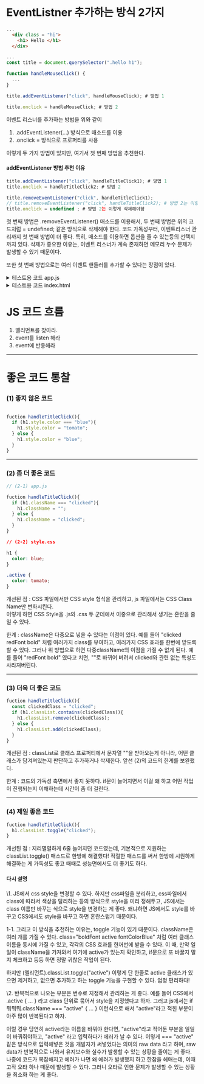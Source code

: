 # EventListner 추가하는 방식 2가지
```HTML
...
  <div class = "hi">
    <h1> Hello </h1>
  </div>
```
```JavaScript
...
const title = document.querySelector(".hello h1");

function handleMouseClick() { 
  ... 
}

title.addEventListener("click", handleMouseClick); # 방법 1

title.onclick = handleMouseClick; # 방법 2
```

이벤트 리스너를 추가하는 방법을 위와 같이 
1. .addEventListener(...) 방식으로 매소드를 이용
2. .onclick = 방식으로 프로퍼티를 사용

이렇게 두 가지 방법이 있지만, 여기서 첫 번째 방법을 추천한다.


#### addEventListener 방법 추천 이유
```JavaScript
title.addEventListener("click", handleTitleClick1); # 방법 1
title.onclick = handleTitleClick2; # 방법 2

title.removeEventListener("click", handleTitleClick1);
// title.removeEventListener("click", handleTitleClick2); # 방법 2는 이렇게 삭제할 수 없음
title.onclick = undefined ; # 방법 2는 이렇게 삭제해야함
```

첫 번째 방법은 .removeEventListener() 매소드를 이용해서, 두 번째 방법은 위의 코드처럼 = undefined; 같은 방식으로 삭제해야 한다. 코드 가독성부터, 이벤트리스너 관리까지 첫 번째 방법이 더 좋다. 특히, 매소드를 이용하면 옵션을 줄 수 있는등의 선택지까지 있다. 삭제가 중요한 이유는, 이벤트 리스너가 계속 존재하면 메모리 누수 문제가 발생할 수 있기 때문이다.  
  
또한 첫 번째 방법으로는 여러 이벤트 핸들러를 추가할 수 있다는 장점이 있다.  
  
<details>
  <summary>테스트용 코드 app.js</summary>
  
    const title = document.querySelector(".hello h1");
    const btn = document.querySelector(".btn h1");

    function handleTitleClick1(){
        console.log("click 1111");
    }

    function handleTitleClick2(){
        console.log("click 222222222");
    }

    function handleTitleRemove(){
        title.removeEventListener("click", handleTitleClick1);
        // title.removeEventListener("click", handleTitleClick2);
        title.onclick = undefined ;
    }


    title.addEventListener("click", handleTitleClick1);
    title.onclick = handleTitleClick2;


    btn.addEventListener("click",handleTitleRemove);  
      
</details>  
  
<details>  
  <summary>테스트용 코드 index.html</summary>
  
    <!DOCTYPE html>
    <html lang="en">
    <head>
        <meta charset="UTF-8">
        <meta http-equiv="X-UA-Compatible" content="IE=edge">
        <meta name="viewport" content="width=device-width, initial-scale=1.0">
        <link rel="stylesheet" href="style.css">
        <title>Momentum</title>
    </head>
    <body>
        <div class="hello">
            <h1>
                Grab me!
            </h1>
        </div>
        <div class="btn">
            <h1>
                BTN!
            </h1>
        </div>
        <script src="app.js"></script>
    </body>
    </html>
     
</details>  
  
  
# JS 코드 흐름
1. 엘리먼트를 찾아라.
2. event를 listen 해라
3. event에 반응해라

 ---
 
# 좋은 코드 통찰

### (1) 좋지 않은 코드

```JavaScript

fuction handleTitleClick(){
  if (h1.style.color === "blue"){
    h1.style.color = "tomato";
  } else {
    h1.style.color = "blue";
  }
}
```  
  
---

### (2) 좀 더 좋은 코드

```Javascript
// (2-1) app.js

fuction handleTitleClick(){
  if (h1.className === "clicked"){
    h1.className = "";
  } else {
    h1.className = "clicked";
  }
}
```

```CSS
// (2-2) style.css

h1 { 
  color: blue;
}

.active {
  color: tomato;
}
```  
  
개선된 점 : CSS 파일에서만 CSS style 형식을 관리하고, js 파일에서는 CSS Class Name만 변화시킨다.   
이렇게 하면 CSS Style을 .js와 .css 두 군데에서 이중으로 관리해서 생기는 혼란을 줄일 수 있다.  

한계 : className은 다중으로 넣을 수 있다는 이점이 있다. 예를 들어 "clicked redFont bold" 처럼 여러가지 class를 부여하고, 여러가지 CSS 효과를 한번에 받도록 할 수 있다. 그러나 위 방법으로 하면 다중className의 이점을 가질 수 없게 된다. 예를 들어 "redFont bold" 였다고 치면, ""로 바뀌어 버려서 clicked와 관련 없는 특성도 사라져버린다.

---

### (3) 더욱 더 좋은 코드

```Javascript
fuction handleTitleClick(){
  const clickedClass = "clicked";
  if (h1.classList.contains(clickedClass)){
    h1.classList.remove(clickedClass);
  } else {
    h1.classList.add(clickedClass);
  }
}
```  
  
개선된 점 : classList로 클래스 프로퍼티에서 문자열 ""을 받아오는게 아니라, 어떤 클래스가 담겨져있는지 판단하고 추가하거나 삭제한다. 앞선 (2)의 코드의 한계를 보완했다.

한계 : 코드의 가독성 측면에서 좋지 못하다. if문이 늘어지면서 이걸 왜 하고 어떤 작업이 진행되는지 이해하는데 시간이 좀 더 걸린다. 

---

### (4) 제일 좋은 코드

```Javascript
fuction handleTitleClick(){
  h1.classList.toggle("clicked");
}
```  

개선된 점 : 지리멸렬하게 6줄 늘어지던 코드였는데, 기본적으로 지원하는 classList.toggle() 매소드로 한방에 해결했다! 적절한 매소드를 써서 한방에 시원하게 해결하는 게 가독성도 좋고 때때로 성능면에서도 더 좋기도 하다.   
   
#### 다시 설명
 
\1. JS에서 css style을 변경할 수 있다. 하지만 css파일을 분리하고, css파일에서 class에 따라서 색상을 달리하는 등의 방식으로 style을 미리 정해두고, JS에서는 class 이름만 바꾸는 식으로 style을 변경하는 게 좋다. 왜냐하면 JS에서도 style를 바꾸고 CSS에서도 style을 바꾸고 하면 혼란스럽기 때문이다.      
       
1-1. 그리고 이 방식을 추천하는 이유는, toggle 기능이 있기 때문이다. className은 여러 개를 가질 수 있다. class="boldFont active fontColorBlue" 처럼 여러 클래스 이름을 동시에 가질 수 있고, 각각의 CSS 효과를 한꺼번에 받을 수 있다. 이 때, 만약 일일이 className을 가져와서 여기에 active가 있는지 확인하고, if문으로 또 바꿀지 말지 체크하고 등등 하면 정말 귀찮은 작업이 된다.  
  
하지만 (엘리먼트).classList.toggle("active") 이렇게 단 한줄로 active 클래스가 있으면 제거하고, 없으면 추가하고 하는 toggle 기능을 구현할 수 있다. 엄청 편리하다! 
   
\2. 반복적으로 나오는 부분은 변수로 지정해서 관리하는 게 좋다. 예를 들어 CSS에서 .active { ... } 라고 class 단위로 묶어서 style을 지정했다고 하자. 그러고 js에서는 if 뭐뭐뭐.className === "active" { ... } 이런식으로 해서 "active"라고 적힌 부분이 아주 많이 반복된다고 하자.   
  
이럴 경우 당연히 active라는 이름을 바꿔야 한다면, "active"라고 적어둔 부분을 일일이 바꿔줘야하고, "active" 라고 입력하다가 에러가 날 수 있다. 이렇게 === "active" 같은 방식으로 입력해넣은 것을 개발자가 써넣었다는 의미의 raw data 라고 하며, raw data가 반복적으로 나와서 유지보수와 실수가 발생할 수 있는 상황을 줄이는 게 좋다. 나중에 코드가 복잡해지고 에러가 나면 왜 에러가 발생했지 하고 한참을 헤매는데, 이때 고작 오타 하나 때문에 발생할 수 있다. 그러니 오타로 인한 문제가 발생할 수 있는 상황을 최소화 하는 게 좋다.  
